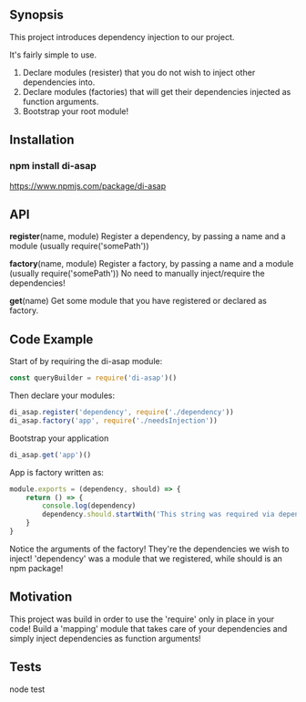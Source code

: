 ## Synopsis

This project introduces dependency injection to our project.

It's fairly simple to use.

1) Declare modules (resister) that you do not wish to inject other dependencies into.
2) Declare modules (factories) that will get their dependencies injected as function arguments.
3) Bootstrap your root module!

## Installation

### npm install di-asap

https://www.npmjs.com/package/di-asap

## API

**register**(name, module)
Register a dependency, by passing a name and a module (usually require('somePath'))

**factory**(name, module)
Register a factory, by passing a name and a module (usually require('somePath'))
No need to manually inject/require the dependencies!

**get**(name)
Get some module that you have registered or declared as factory.

## Code Example

Start of by requiring the di-asap module:

```javascript
const queryBuilder = require('di-asap')()
```

Then declare your modules:

```javascript
di_asap.register('dependency', require('./dependency'))
di_asap.factory('app', require('./needsInjection'))
```

Bootstrap your application
```javascript
di_asap.get('app')()
````

App is factory written as:
```javascript
module.exports = (dependency, should) => {
    return () => {
        console.log(dependency)
        dependency.should.startWith('This string was required via dependency injection (DI)!')
    }
}
```

Notice the arguments of the factory! They're the dependencies we wish to inject!
'dependency' was a module that we registered, while should is an npm package!

## Motivation

This project was build in order to use the 'require' only in place in your code!
Build a 'mapping' module that takes care of your dependencies and simply inject dependencies
as function arguments!

## Tests

node test